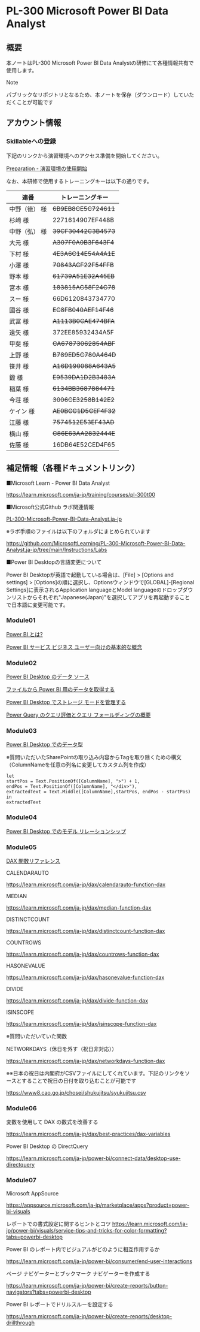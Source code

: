 # PL-300 Microsoft Power BI Data Analyst

## 概要

本ノートはPL-300 Microsoft Power BI Data Analystの研修にて各種情報共有で使用します。

> [!Note]
>
>  パブリックなリポジトリとなるため、本ノートを保存（ダウンロード）していただくことが可能です

## アカウント情報

### Skillableへの登録

下記のリンクから演習環境へのアクセス準備を開始してください。

[Preparation - 演習環境の使用開始](https://github.com/ctct-edu/Skillable/blob/main/Preparation.md)

なお、本研修で使用するトレーニングキーは以下の通りです。

| 連番          | トレーニングキー     |
| ------------- | -------------------- |
| 中野（徳） 様 | ~~6B9EB8CE5C724611~~ |
| 杉﨑 様       | 2271614907EF448B     |
| 中野（弘） 様 | ~~39CF30442C3B4573~~ |
| 大元 様       | ~~A307F0A0B3F643F4~~ |
| 下村 様       | ~~4E3A6C14E54A4A1E~~ |
| 小澤 様       | ~~70843ACF22F54FFB~~ |
| 野本 様       | ~~61739A51E32A45EB~~ |
| 宮本 様       | ~~183815AC58F24C78~~ |
| スー 様       | 66D6120843734770     |
| 國谷 様       | ~~EC8FB040AEF14F46~~ |
| 武冨 様       | ~~A1113B0CAE474BFA~~ |
| 遠矢 様       | 372EE85932434A5F     |
| 甲斐 様       | ~~CA67873062854ABF~~ |
| 上野 様       | ~~B789ED5C780A464D~~ |
| 笹井 様       | ~~A16D190088A643A5~~ |
| 鍛 様         | ~~E9539DA1D2B3483A~~ |
| 稲葉 様       | ~~6134BB3687884471~~ |
| 今荘 様       | ~~3006CE3258B142E2~~ |
| ケイン 様     | ~~AE0BCC1D5CEF4F32~~ |
| 江藤 様       | ~~7574512E53EF43AD~~ |
| 横山 様       | ~~C86E63AA2832444E~~ |
| 佐藤 様       | 16DB64E52CED4F65     |



## 補足情報（各種ドキュメントリンク）

■Microsoft Learn - Power BI Data Analyst

https://learn.microsoft.com/ja-jp/training/courses/pl-300t00

■Microsoft公式Github ラボ関連情報

[PL-300-Microsoft-Power-BI-Data-Analyst.ja-jp](https://github.com/MicrosoftLearning/PL-300-Microsoft-Power-BI-Data-Analyst.ja-jp)

※ラボ手順のファイルは以下のフォルダにまとめられています

https://github.com/MicrosoftLearning/PL-300-Microsoft-Power-BI-Data-Analyst.ja-jp/tree/main/Instructions/Labs

■Power BI Desktopの言語変更について

Power BI Desktopが英語で起動している場合は、[File] > [Options and settings] > [Options]の順に選択し、Optionsウィンドウで[GLOBAL]-[Regional Settings]に表示されるApplication languageとModel languageのドロップダウンリストからそれぞれ"Japanese(Japan)"を選択してアプリを再起動することで日本語に変更可能です。



### Module01

[Power BI とは?](https://learn.microsoft.com/ja-jp/power-bi/fundamentals/power-bi-overview)

[Power BI サービス ビジネス ユーザー向けの基本的な概念](https://learn.microsoft.com/ja-jp/power-bi/consumer/end-user-basic-concepts)

### Module02

[Power BI Desktop のデータ ソース](https://learn.microsoft.com/ja-jp/power-bi/connect-data/desktop-data-sources)

[ファイルから Power BI 用のデータを取得する](https://learn.microsoft.com/ja-jp/power-bi/connect-data/service-get-data-from-files)

[Power BI Desktop でストレージ モードを管理する](https://learn.microsoft.com/ja-jp/power-bi/transform-model/desktop-storage-mode)

[Power Query のクエリ評価とクエリ フォールディングの概要](https://learn.microsoft.com/ja-jp/power-query/query-folding-basics)

### Module03

[Power BI Desktop でのデータ型](https://learn.microsoft.com/ja-jp/power-bi/connect-data/desktop-data-types)

※質問いただいたSharePointの取り込み内容からTagを取り除くための構文
（ColumnNameを任意の列名に変更してカスタム列を作成）

```Power Query M
let
startPos = Text.PositionOf([ColumnName], ">") + 1,
endPos = Text.PositionOf([ColumnName], "</div>"),
extractedText = Text.Middle([ColumnName],startPos, endPos - startPos)
in
extractedText
```

### Module04

[Power BI Desktop でのモデル リレーションシップ](https://learn.microsoft.com/ja-jp/power-bi/transform-model/desktop-relationships-understand)

### Module05

[DAX 関数リファレンス](https://learn.microsoft.com/ja-jp/dax/dax-function-reference)

CALENDARAUTO

https://learn.microsoft.com/ja-jp/dax/calendarauto-function-dax

MEDIAN

https://learn.microsoft.com/ja-jp/dax/median-function-dax

DISTINCTCOUNT

https://learn.microsoft.com/ja-jp/dax/distinctcount-function-dax

COUNTROWS

https://learn.microsoft.com/ja-jp/dax/countrows-function-dax

HASONEVALUE

https://learn.microsoft.com/ja-jp/dax/hasonevalue-function-dax

DIVIDE

https://learn.microsoft.com/ja-jp/dax/divide-function-dax

ISINSCOPE

https://learn.microsoft.com/ja-jp/dax/isinscope-function-dax

※質問いただいていた関数

NETWORKDAYS（休日を外す（祝日非対応））

https://learn.microsoft.com/ja-jp/dax/networkdays-function-dax

※※日本の祝日は内閣府がCSVファイルにしてくれています。下記のリンクをソースとすることで祝日の日付を取り込むことが可能です

https://www8.cao.go.jp/chosei/shukujitsu/syukujitsu.csv

### Module06

変数を使用して DAX の数式を改善する

https://learn.microsoft.com/ja-jp/dax/best-practices/dax-variables

Power BI Desktop の DirectQuery

https://learn.microsoft.com/ja-jp/power-bi/connect-data/desktop-use-directquery

### Module07

Microsoft AppSource

https://appsource.microsoft.com/ja-jp/marketplace/apps?product=power-bi-visuals

レポートでの書式設定に関するヒントとコツ
https://learn.microsoft.com/ja-jp/power-bi/visuals/service-tips-and-tricks-for-color-formatting?tabs=powerbi-desktop

Power BI のレポート内でビジュアルがどのように相互作用するか

https://learn.microsoft.com/ja-jp/power-bi/consumer/end-user-interactions

ページ ナビゲーターとブックマーク ナビゲーターを作成する

https://learn.microsoft.com/ja-jp/power-bi/create-reports/button-navigators?tabs=powerbi-desktop

Power BI レポートでドリルスルーを設定する

https://learn.microsoft.com/ja-jp/power-bi/create-reports/desktop-drillthrough

